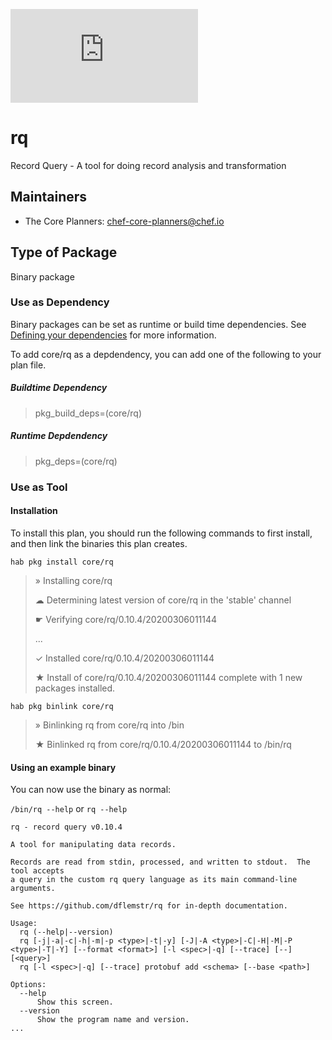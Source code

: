 [![Build Status](https://dev.azure.com/chefcorp-partnerengineering/Chef%20Base%20Plans/_apis/build/status/chef-base-plans.rq?branchName=master)](https://dev.azure.com/chefcorp-partnerengineering/Chef%20Base%20Plans/_build/latest?definitionId=187&branchName=master)

# rq

Record Query - A tool for doing record analysis and transformation

## Maintainers

* The Core Planners: <chef-core-planners@chef.io>

## Type of Package

Binary package

### Use as Dependency

Binary packages can be set as runtime or build time dependencies. See [Defining your dependencies](https://www.habitat.sh/docs/developing-packages/developing-packages/#sts=Define%20Your%20Dependencies) for more information.

To add core/rq as a depdendency, you can add one of the following to your plan file.

##### Buildtime Dependency

> pkg_build_deps=(core/rq)

##### Runtime Depdendency

> pkg_deps=(core/rq)

### Use as Tool

#### Installation

To install this plan, you should run the following commands to first install, and then link the binaries this plan creates.

`hab pkg install core/rq`

> » Installing core/rq
>
> ☁ Determining latest version of core/rq in the 'stable' channel
>
> ☛ Verifying core/rq/0.10.4/20200306011144
>
> ...
>
> ✓ Installed core/rq/0.10.4/20200306011144
>
> ★ Install of core/rq/0.10.4/20200306011144 complete with 1 new packages installed.

`hab pkg binlink core/rq`

> » Binlinking rq from core/rq into /bin
>
> ★ Binlinked rq from core/rq/0.10.4/20200306011144 to /bin/rq

#### Using an example binary
You can now use the binary as normal:

`/bin/rq --help` or `rq --help`

```
rq - record query v0.10.4

A tool for manipulating data records.

Records are read from stdin, processed, and written to stdout.  The tool accepts
a query in the custom rq query language as its main command-line arguments.

See https://github.com/dflemstr/rq for in-depth documentation.

Usage:
  rq (--help|--version)
  rq [-j|-a|-c|-h|-m|-p <type>|-t|-y] [-J|-A <type>|-C|-H|-M|-P <type>|-T|-Y] [--format <format>] [-l <spec>|-q] [--trace] [--] [<query>]
  rq [-l <spec>|-q] [--trace] protobuf add <schema> [--base <path>]

Options:
  --help
      Show this screen.
  --version
      Show the program name and version.
...
```
